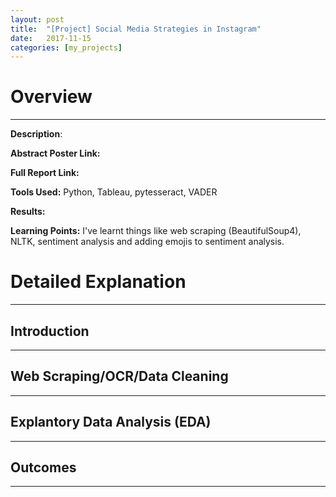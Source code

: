 ```yaml
---
layout: post
title:  "[Project] Social Media Strategies in Instagram"
date:   2017-11-15
categories: [my_projects]
---
```


# Overview #
--- 
**Description**: 

**Abstract Poster Link:** 

**Full Report Link:** 

**Tools Used:** Python, Tableau, pytesseract, VADER

**Results:**

**Learning Points:** I've learnt things like web scraping (BeautifulSoup4), NLTK, sentiment analysis and adding emojis to sentiment analysis. 

# Detailed Explanation #
---

## Introduction ##
---

## Web Scraping/OCR/Data Cleaning ##
---

## Explantory Data Analysis (EDA) ##
---

## Outcomes ##
---


